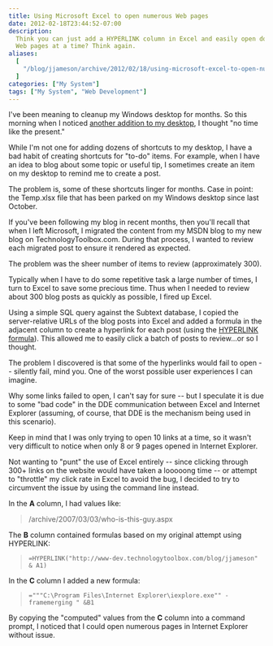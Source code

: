 ```yaml
---
title: Using Microsoft Excel to open numerous Web pages
date: 2012-02-18T23:44:52-07:00
description:
  Think you can just add a HYPERLINK column in Excel and easily open dozens of
  Web pages at a time? Think again.
aliases:
  [
    "/blog/jjameson/archive/2012/02/18/using-microsoft-excel-to-open-numerous-web-pages.aspx",
  ]
categories: ["My System"]
tags: ["My System", "Web Development"]
---
```


I've been meaning to cleanup my Windows desktop for months. So this morning when
I noticed
[another addition to my desktop](/blog/jjameson/2012/02/18/stop-putting-shortcuts-on-my-windows-desktop),
I thought "no time like the present."

While I'm not one for adding dozens of shortcuts to my desktop, I have a bad
habit of creating shortcuts for "to-do" items. For example, when I have an idea
to blog about some topic or useful tip, I sometimes create an item on my desktop
to remind me to create a post.

The problem is, some of these shortcuts linger for months. Case in point: the
Temp.xlsx file that has been parked on my Windows desktop since last October.

If you've been following my blog in recent months, then you'll recall that when
I left Microsoft, I migrated the content from my MSDN blog to my new blog on
TechnologyToolbox.com. During that process, I wanted to review each migrated
post to ensure it rendered as expected.

The problem was the sheer number of items to review (approximately 300).

Typically when I have to do some repetitive task a large number of times, I turn
to Excel to save some precious time. Thus when I needed to review about 300 blog
posts as quickly as possible, I fired up Excel.

Using a simple SQL query against the Subtext database, I copied the
server-relative URLs of the blog posts into Excel and added a formula in the
adjacent column to create a hyperlink for each post (using the
[HYPERLINK formula](http://office.microsoft.com/en-us/excel-help/hyperlink-HP005209116.aspx)).
This allowed me to easily click a batch of posts to review...or so I thought.

The problem I discovered is that some of the hyperlinks would fail to open --
silently fail, mind you. One of the worst possible user experiences I can
imagine.

Why some links failed to open, I can't say for sure -- but I speculate it is due
to some "bad code" in the DDE communication between Excel and Internet Explorer
(assuming, of course, that DDE is the mechanism being used in this scenario).

Keep in mind that I was only trying to open 10 links at a time, so it wasn't
very difficult to notice when only 8 or 9 pages opened in Internet Explorer.

Not wanting to "punt" the use of Excel entirely -- since clicking through 300+
links on the website would have taken a looooong time -- or attempt to
"throttle" my click rate in Excel to avoid the bug, I decided to try to
circumvent the issue by using the command line instead.

In the **A** column, I had values like:

> /archive/2007/03/03/who-is-this-guy.aspx

The **B** column contained formulas based on my original attempt using
HYPERLINK:

> `=HYPERLINK("http://www-dev.technologytoolbox.com/blog/jjameson" & A1)`

In the **C** column I added a new formula:

> `="""C:\Program Files\Internet Explorer\iexplore.exe"" -framemerging " &B1`

By copying the "computed" values from the **C** column into a command prompt, I
noticed that I could open numerous pages in Internet Explorer without issue.
